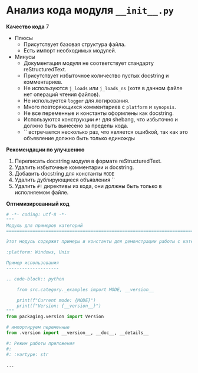 # Анализ кода модуля `__init__.py`

**Качество кода**
7
- Плюсы
    - Присутствует базовая структура файла.
    - Есть импорт необходимых модулей.
- Минусы
    - Документация модуля не соответствует стандарту reStructuredText.
    - Присутствует избыточное количество пустых docstring и комментариев.
    -  Не используются `j_loads` или `j_loads_ns` (хотя в данном файле нет операций чтения файлов).
    -  Не используется `logger` для логирования.
    -  Много повторяющихся комментариев с `platform` и `synopsis`.
    -  Не все переменные и константы оформлены как docstring.
    -  Используются конструкции `#!` для shebang, что избыточно и должно быть вынесено за пределы кода.
    - `` встречается несколько раз, что является ошибкой, так как это объявление должно быть только единожды

**Рекомендации по улучшению**

1.  Переписать docstring модуля в формате reStructuredText.
2.  Удалить избыточные комментарии и docstring.
3.  Добавить docstring для константы `MODE`
4.  Удалить дублирующиеся объявления ``
5.  Удалить `#!` директивы из кода, они должны быть только в исполняемом файле.

**Оптимизированный код**

```python
# -*- coding: utf-8 -*-
"""
Модуль для примеров категорий
=========================================================================================

Этот модуль содержит примеры и константы для демонстрации работы с категориями.

:platform: Windows, Unix

Пример использования
--------------------

.. code-block:: python

    from src.category._examples import MODE, __version__

    print(f"Current mode: {MODE}")
    print(f"Version: {__version__}")
"""
from packaging.version import Version

# импортируем переменные
from .version import __version__, __doc__, __details__   

#: Режим работы приложения
#:
#: :vartype: str

...
```